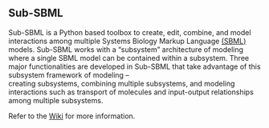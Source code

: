 ## Sub-SBML
Sub-SBML is a Python based toolbox to create, edit, combine, and model interactions among multiple Systems Biology Markup Language [(SBML)](http://sbml.org) models. 
Sub-SBML works with a “subsystem” architecture of modeling where a single SBML model can be contained within a subsystem. 
Three major functionalities are developed in Sub-SBML that take advantage of this subsystem framework of modeling –  
creating subsystems, combining multiple subsystems, and modeling interactions such as transport of molecules and input-output relationships among multiple subsystems. 

Refer to the [Wiki](https://github.com/BuildACell/subsbml/wiki) for more information. 

